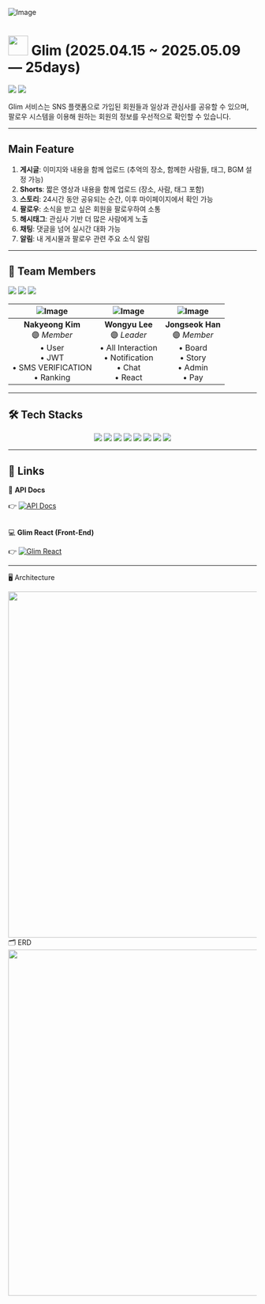 ![Image](https://github.com/user-attachments/assets/c1c4dc68-a77b-49ce-8619-e0ee4f8f8e79)



# <img style="width:40px;" src="https://github.com/user-attachments/assets/3b8eaa31-214a-4608-bdbf-a3c6ef35ebe1"/> Glim (2025.04.15 ~ 2025.05.09 — 25days)

<img src="https://github.com/user-attachments/assets/2bbdb696-d14f-4de7-87db-eadf1ca06ca8" />
<img src="https://github.com/user-attachments/assets/c5b6213c-7d1d-40de-b9ee-cf20b774b429" />

Glim 서비스는 SNS 플랫폼으로 가입된 회원들과 일상과 관심사를 공유할 수 있으며,  
팔로우 시스템을 이용해 원하는 회원의 정보를 우선적으로 확인할 수 있습니다.

---

##  Main Feature
1.  **게시글**: 이미지와 내용을 함께 업로드 (추억의 장소, 함께한 사람들, 태그, BGM 설정 가능)
2.  **Shorts**: 짧은 영상과 내용을 함께 업로드 (장소, 사람, 태그 포함)
3.  **스토리**: 24시간 동안 공유되는 순간, 이후 마이페이지에서 확인 가능
4.  **팔로우**: 소식을 받고 싶은 회원을 팔로우하여 소통
5.  **해시태그**: 관심사 기반 더 많은 사람에게 노출
6.  **채팅**: 댓글을 넘어 실시간 대화 가능
7.  **알림**: 내 게시물과 팔로우 관련 주요 소식 알림

---

## 👥 Team Members
<a href="https://github.com/skrudKim"><img src="https://img.shields.io/badge/skrudKim-181717?style=for-the-badge&logo=github&logoColor=white"></a>
<a href="https://github.com/Dev-RiQ"><img src="https://img.shields.io/badge/DevRiQ-181717?style=for-the-badge&logo=github&logoColor=white"></a>
<a href="https://github.com/WOWOW0wOw"><img src="https://img.shields.io/badge/WOWOW0wOw-181717?style=for-the-badge&logo=github&logoColor=white"></a>



| ![Image](https://github.com/user-attachments/assets/bc566795-c232-42eb-b9eb-3233e7aea9f5) | ![Image](https://github.com/user-attachments/assets/169a79fa-18a6-419e-9ad3-f84631e110e1) | ![Image](https://github.com/user-attachments/assets/9e808007-534f-413d-9b2e-ae965cf596b4) |
|:-:|:-:|:-:|
| **Nakyeong Kim**<br>🟣 *Member*<br>• User<br>• JWT<br>• SMS VERIFICATION<br>• Ranking  | **Wongyu Lee**<br>🟣 *Leader*<br>• All Interaction<br>• Notification<br>• Chat<br>• React | **Jongseok Han**<br>🟣 *Member*<br>• Board<br>• Story<br>• Admin<br>• Pay |

---

## 🛠️ Tech Stacks
<div align="center"> 
  <img src="https://img.shields.io/badge/java-007396?style=for-the-badge&logo=java&logoColor=white"> 
  <img src="https://img.shields.io/badge/mysql-4479A1?style=for-the-badge&logo=mysql&logoColor=white"> 
  <img src="https://img.shields.io/badge/mongodb-47A248?style=for-the-badge&logo=mongodb&logoColor=white"> 
  <img src="https://img.shields.io/badge/apache tomcat-F8DC75?style=for-the-badge&logo=apachetomcat&logoColor=white">
  <img src="https://img.shields.io/badge/github-181717?style=for-the-badge&logo=github&logoColor=white">
  <img src="https://img.shields.io/badge/git-F05032?style=for-the-badge&logo=git&logoColor=white">
  <img src="https://img.shields.io/badge/spring-6DB33F?style=for-the-badge&logo=spring&logoColor=white">
  <img src="https://img.shields.io/badge/springboot-6DB33F?style=for-the-badge&logo=springboot&logoColor=white">
</div>



---

## 🔗 Links

 📄 **API Docs**

 
👉  [![API Docs](https://img.shields.io/badge/API_Docs-바로가기-8C65D0?style=for-the-badge&logo=notion&logoColor=white)](https://greenyeonmi.notion.site/Glim-API-1e0e74df681080ce8c96c67df0d17b80?pvs=4)

##


 💻 **Glim React (Front-End)**

👉  [![Glim React](https://img.shields.io/badge/Glim_React-Front--End-61DAFB?style=for-the-badge&logo=react&logoColor=white)](https://github.com/Dev-RiQ/Glim_React)

---




🖥️ Architecture
<div align="center"> <img src="https://github.com/user-attachments/assets/1f7a7c17-18f7-4e51-b836-766b5bbde01f" width="700"/> </div>
🗂️ ERD
<div align="center"> <img src="https://github.com/user-attachments/assets/7b8260be-e17b-4e0f-a51a-47ffea30354d" width="700"/> </div>


